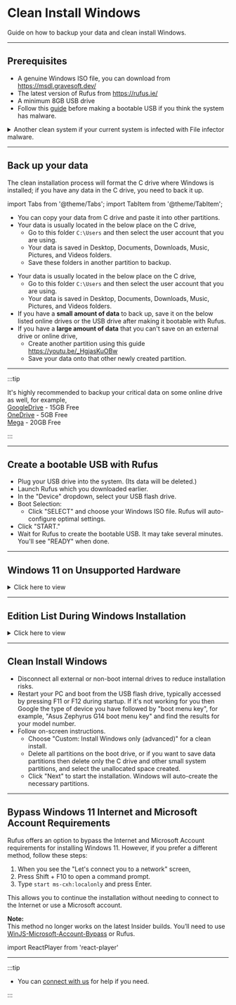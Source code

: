 # Clean Install Windows

Guide on how to backup your data and clean install Windows.

---

## Prerequisites

- A genuine Windows ISO file, you can download from https://msdl.gravesoft.dev/
- The latest version of Rufus from https://rufus.ie/
- A minimum 8GB USB drive  
- Follow this [guide](remove_malware.md) before making a bootable USB if you think the system has malware.
<details>
  <summary>Another clean system if your current system is infected with File infector malware.</summary>

  **Why?**  
  Because file infector malware can copy itself to the bootable USB that you are going to make to perform a clean installation.  
  You need to use another clean system to make a bootable USB and plug it into the current infected system only when it's not running live Windows.  
  **How to check if you have file infector malware?**  
  Open PowerShell as admin and enter  
  `sc.exe start "sppsvc" > $null 2>&1; Write-Host "Error code: $LASTEXITCODE"`  
  If the output is 577 or 225, then most likely chances are that the system is infected with File infector malware. 
  
  **What if you don't have another clean system?**  
  You can try Dr.Web https://free.drweb.com/download+cureit/gr to remove file infector malware. However in some cases, it may miss to remove all, that's why its best to make bootable USB on another clean system.


</details>

---

## Back up your data

The clean installation process will format the C drive where Windows is installed; if you have any data in the C drive, you need to back it up.

import Tabs from '@theme/Tabs';
import TabItem from '@theme/TabItem';

<Tabs>
<TabItem value="multiple_partition" label="I have multiple partitions on my drive, like C:\ D:\" default>

- You can copy your data from C drive and paste it into other partitions.
- Your data is usually located in the below place on the C drive,  
  - Go to this folder `C:\Users` and then select the user account that you are using.
  - Your data is saved in Desktop, Documents, Downloads, Music, Pictures, and Videos folders.
  - Save these folders in another partition to backup.

</TabItem>

<TabItem value="one_partition" label="I have C:\ drive only" default>

- Your data is usually located in the below place on the C drive,  
  - Go to this folder `C:\Users` and then select the user account that you are using.
  - Your data is saved in Desktop, Documents, Downloads, Music, Pictures, and Videos folders.
- If you have a **small amount of data** to back up, save it on the below listed online drives or the USB drive after making it bootable with Rufus.
- If you have a **large amount of data** that you can't save on an external drive or online drive,  
  - Create another partition using this guide https://youtu.be/_HgjasKuOBw
  - Save your data onto that other newly created partition.

</TabItem>
</Tabs>

---

:::tip

It's highly recommended to backup your critical data on some online drive as well, for example,  
[GoogleDrive](https://drive.google.com/) - 15GB Free  
[OneDrive](https://onedrive.live.com/) - 5GB Free  
[Mega](https://mega.io/) - 20GB Free  

:::

---

## Create a bootable USB with Rufus

- Plug your USB drive into the system. (Its data will be deleted.)
- Launch Rufus which you downloaded earlier.
- In the "Device" dropdown, select your USB flash drive.
- Boot Selection:
  - Click "SELECT" and choose your Windows ISO file. Rufus will auto-configure optimal settings.
- Click "START."
- Wait for Rufus to create the bootable USB. It may take several minutes. You'll see "READY" when done.

---

## Windows 11 on Unsupported Hardware

<details>
  <summary>Click here to view</summary>

- Rufus can help you install Windows 11 on unsupported hardware, but you will encounter problems with future feature updates since Microsoft does not permit that on such hardware.
- To resolve this issue, you need to install IoT Enterprise 24H2 (2024) (or newer) edition which is [officially supported](https://learn.microsoft.com/en-us/windows/iot/iot-enterprise/Hardware/System_Requirements?tabs=Windows11LTSC#optional-minimum-requirements) on unsupported hardware. Don't worry about it being an unusual edition; it's binary identical to other editions, with the primary difference being the licensing.
- This IoT Enterprise edition comes in 2 flavors,
  - IoT Enterprise (GAC, General Availability Channel) 
  - IoT Enterprise (LTSC, Long-Term Servicing Channel)
- Next question, how do we install this edition?  
  - For GAC version, you don't need IoT Enterprise ISO, you can simply use regular Windows 11 25H2 consumer (linked at the top) or business ISO.
  - For LTSC version, you need to download the full version of LTSC ISO (don't use eval), it doesn't have to be IoT ISO, you can download a normal LTSC ISO in your language.
  - After flashing the required ISO using Rufus, navigate to the `\sources\` folder on the USB drive and create a file named `PID.txt` (ensure the file extension is correct). Open this file with Notepad and enter the text below.
    - For GAC version  
	  ```
	  [PID]
	  Value=XQQYW-NFFMW-XJPBH-K8732-CKFFD
	  ```
    - For LTSC version  
	  ```
	  [PID]
	  Value=CGK42-GYN6Y-VD22B-BX98W-J8JXD
	  ```
- When installing Windows, avoid selecting the "Previous version of the setup" option. The PID.txt method for virtual editions only works with the new installer in Windows 11 24H2 (or newer).

![image](./assets/do_not_select_previous_version_of_setup.png)

- That's it. The setup will auto-pick the IoT Enterprise edition.

Alternatively, if you don't want to do that, you can install Windows normally and later change the edition to IoT Enterprise.


:::info

**Note for IoT Enterprise (GAC) - Not LTSC**  

When installing Windows IoT Enterprise (GAC):

- If your system has an **OEM license** in the motherboard (Pro or higher),
- And the key used in Setup is **OEM**,

then Windows Setup will apply the OEM key from the motherboard during the final stage.

**What this means**  
- You can install **IoT Enterprise** with its features (including relaxed hardware requirements on Windows 11 24H2 (or newer), etc.).
- After installation, the system will show Pro edition, not IoT Enterprise.
- This happens because IoT Enterprise (GAC) is distributed only with an OEM key.
- This behavior is normal and cannot be avoided.

**Fix**  
After installation, switch the edition by running the following in command prompt as admin.

```
slmgr.vbs /ipk XQQYW-NFFMW-XJPBH-K8732-CKFFD
```

:::


:::tip

If you plan to use an ISO file to install Windows instead of a USB drive and want to edit the ISO file, follow these steps.

-   Download [AnyBurn Free Portable](https://www.anyburn.com/download.php) and extract the zip file.
-   Run the file named `AnyBurn(64-bit)\AnyBurn.exe`.
-   Select the option named `Edit image file`.
-   Follow the on-screen instructions and add the file in `sources` folder as described above.
-   Save the ISO, that's it.

:::


</details>

---

## Edition List During Windows Installation

<details>
  <summary>Click here to view</summary>
  
- If your system has an OEM license installed by the manufacturer on the motherboard, then the Windows setup will not show the edition list and will automatically select the edition based on the license on the motherboard.
- If you have such hardware and want to view the list of available editions for Windows installation, follow the steps below.
- After flashing the required ISO using Rufus, navigate to the `\sources\` folder on the USB drive and create a file named `ei.cfg` (ensure the file extension is correct). Open this file with Notepad and enter the text below.
```
[Channel]
NoKeyChannel
```
- Now you can view the edition list and pick the edition you want from Windows Vista to Windows 11. It also helps you avoid installing key in Windows 8/8.1 setup where key installation can not be skipped.

:::note
  
- In Windows 11 24H2 (or newer), the new installer does not support this, so you need to select the "Previous version of the setup" option when the setup starts.

![image](./assets/select_previous_version_of_setup.png)

- If you are using PID.txt, please note that it will take precedence over ei.cfg.

:::


:::tip

If you plan to use an ISO file to install Windows instead of a USB drive and want to edit the ISO file, follow these steps.

-   Download [AnyBurn Free Portable](https://www.anyburn.com/download.php) and extract the zip file.
-   Run the file named `AnyBurn(64-bit)\AnyBurn.exe`.
-   Select the option named `Edit image file`.
-   Follow the on-screen instructions and add the file in `sources` folder as described above.
-   Save the ISO, that's it.

:::


</details>

---

## Clean Install Windows

- Disconnect all external or non-boot internal drives to reduce installation risks.
- Restart your PC and boot from the USB flash drive, typically accessed by pressing F11 or F12 during startup. If it's not working for you then Google the type of device you have followed by "boot menu key", for example, "Asus Zephyrus G14 boot menu key" and find the results for your model number.
- Follow on-screen instructions.
  - Choose "Custom: Install Windows only (advanced)" for a clean install.
  - Delete all partitions on the boot drive, or if you want to save data partitions then delete only the C drive and other small system partitions, and select the unallocated space created.
  - Click "Next" to start the installation. Windows will auto-create the necessary partitions.

---

## Bypass Windows 11 Internet and Microsoft Account Requirements

Rufus offers an option to bypass the Internet and Microsoft Account requirements for installing Windows 11. However, if you prefer a different method, follow these steps:

1. When you see the "Let's connect you to a network" screen, 
2. Press Shift + F10 to open a command prompt.
3. Type `start ms-cxh:localonly` and press Enter.

This allows you to continue the installation without needing to connect to the Internet or use a Microsoft account.

**Note:**  
This method no longer works on the latest Insider builds. You’ll need to use [WinJS-Microsoft-Account-Bypass](https://github.com/the-P1neapple/WinJS-Microsoft-Account-Bypass) or Rufus.

import ReactPlayer from 'react-player'

<ReactPlayer controls width='75%' height='auto' src='/bypass_windows_11_internet_and_microsoft_account_requirement.mp4' />

---

:::tip

-   You can [connect with us](troubleshoot.md) for help if you need.

:::
